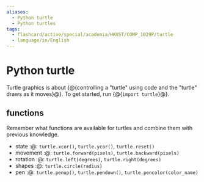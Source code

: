 ```yaml
---
aliases:
  - Python turtle
  - Python turtles
tags:
  - flashcard/active/special/academia/HKUST/COMP_1029P/turtle
  - language/in/English
---
```


# Python turtle

Turtle graphics is about {@{controlling a "turtle" using code and the "turtle" draws as it moves}@}. To get started, run {@{`import turtle`}@}. <!--SR:!2026-05-30,634,330!2025-01-13,266,330-->

## functions

Remember what functions are available for turtles and combine them with previous knowledge.

- state :@: `turtle.xcor()`, `turtle.ycor()`, `turtle.reset()` <!--SR:!2025-11-26,454,330-->
- movement :@: `turtle.forward(pixels)`, `turtle.backward(pixels)` <!--SR:!2025-01-27,275,330-->
- rotation :@: `turtle.left(degrees)`, `turtle.right(degrees)` <!--SR:!2025-02-26,299,330-->
- shapes :@: `turtle.circle(radius)` <!--SR:!2028-01-26,1130,350-->
- pen :@: `turtle.penup()`, `turtle.pendown()`, `turtle.pencolor(color_name)` <!--SR:!2025-06-25,333,290-->
